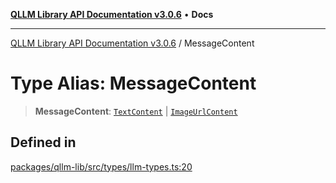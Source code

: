 [**QLLM Library API Documentation v3.0.6**](../README.md) • **Docs**

---

[QLLM Library API Documentation v3.0.6](../globals.md) / MessageContent

# Type Alias: MessageContent

> **MessageContent**: [`TextContent`](TextContent.md) \| [`ImageUrlContent`](ImageUrlContent.md)

## Defined in

[packages/qllm-lib/src/types/llm-types.ts:20](https://github.com/quantalogic/qllm/blob/b15a3aa4af263bce36ea091a0f29bf1255b95497/packages/qllm-lib/src/types/llm-types.ts#L20)
